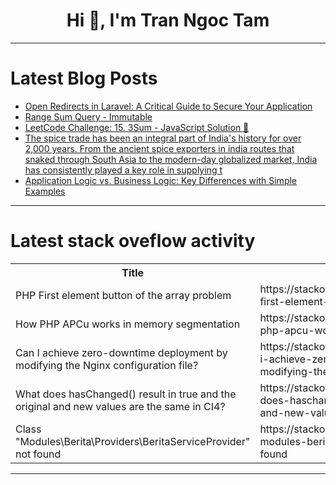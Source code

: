 <h1 align="center">Hi 👋, I'm Tran Ngoc Tam</h1>

---

# Latest Blog Posts 
<!-- BLOG-POST-LIST:START -->
- [Open Redirects in Laravel: A Critical Guide to Secure Your Application](https://dev.to/pentest_testing_corp/open-redirects-in-laravel-a-critical-guide-to-secure-your-application-42o5)
- [Range Sum Query - Immutable](https://dev.to/prashantrmishra/range-sum-query-immutable-pab)
- [LeetCode Challenge: 15. 3Sum - JavaScript Solution 🚀](https://dev.to/rahulgithubweb/leetcode-challenge-15-3sum-javascript-solution-5c0g)
- [The spice trade has been an integral part of India&#39;s history for over 2,000 years. From the ancient spice exporters in india routes that snaked through South Asia to the modern-day globalized market, India has consistently played a key role in supplying t](https://dev.to/swanispice/the-spice-trade-has-been-an-integral-part-of-indias-history-for-over-2000-years-from-the-ancient-559h)
- [Application Logic vs. Business Logic: Key Differences with Simple Examples](https://dev.to/lvalen/application-logic-vs-business-logic-key-differences-with-simple-examples-520f)
<!-- BLOG-POST-LIST:END -->

---

# Latest stack oveflow activity
<table>
  <tr><th>Title</th><th>Link</th></tr>
  <!-- STACKOVERFLOW:START --><tr><td>PHP First element button of the array problem</td><td>https://stackoverflow.com/questions/79323121/php-first-element-button-of-the-array-problem</td></tr><tr><td>How PHP APCu works in memory segmentation</td><td>https://stackoverflow.com/questions/79323078/how-php-apcu-works-in-memory-segmentation</td></tr><tr><td>Can I achieve zero-downtime deployment by modifying the Nginx configuration file?</td><td>https://stackoverflow.com/questions/79323067/can-i-achieve-zero-downtime-deployment-by-modifying-the-nginx-configuration-file</td></tr><tr><td>What does hasChanged&lpar;&rpar; result in true and the original and new values are the same in CI4?</td><td>https://stackoverflow.com/questions/79322873/what-does-haschanged-result-in-true-and-the-original-and-new-values-are-the-sa</td></tr><tr><td>Class &quot;Modules\Berita\Providers\BeritaServiceProvider&quot; not found</td><td>https://stackoverflow.com/questions/79322632/class-modules-berita-providers-beritaserviceprovider-not-found</td></tr><!-- STACKOVERFLOW:END -->
</table>

---



